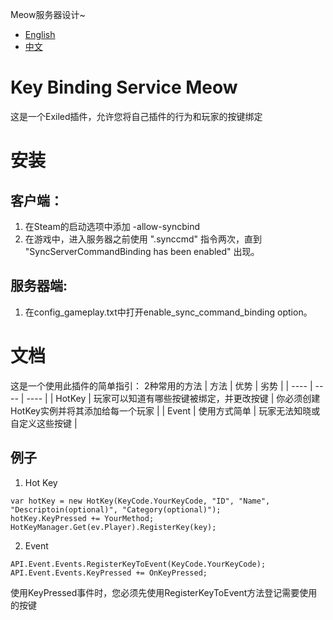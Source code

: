 Meow服务器设计~
- [English](https://github.com/MeowServer/KeyBindingServiceMeow/blob/main/README.md)
- [中文](https://github.com/MeowServer/KeyBindingServiceMeow/blob/main/README_Zh.md)
# Key Binding Service Meow
这是一个Exiled插件，允许您将自己插件的行为和玩家的按键绑定
# 安装
## 客户端：
1. 在Steam的启动选项中添加 -allow-syncbind
2. 在游戏中，进入服务器之前使用 ".synccmd" 指令两次，直到 "SyncServerCommandBinding has been enabled" 出现。
## 服务器端:
1. 在config_gameplay.txt中打开enable_sync_command_binding option。
# 文档
这是一个使用此插件的简单指引：
2种常用的方法
| 方法 | 优势 | 劣势 |
| ---- | ---- | ---- |
| HotKey | 玩家可以知道有哪些按键被绑定，并更改按键 | 你必须创建HotKey实例并将其添加给每一个玩家 |
| Event | 使用方式简单 | 玩家无法知晓或自定义这些按键 |
## 例子
1. Hot Key
```CSharp
var hotKey = new HotKey(KeyCode.YourKeyCode, "ID", "Name", "Descriptoin(optional)", "Category(optional)");
hotKey.KeyPressed += YourMethod;
HotKeyManager.Get(ev.Player).RegisterKey(key);
```
2. Event
```CSharp
API.Event.Events.RegisterKeyToEvent(KeyCode.YourKeyCode);
API.Event.Events.KeyPressed += OnKeyPressed;
```
使用KeyPressed事件时，您必须先使用RegisterKeyToEvent方法登记需要使用的按键